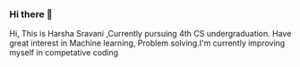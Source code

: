 ### Hi there 👋


Hi, This is Harsha Sravani ,Currently pursuing 4th CS undergraduation. Have great interest in Machine learning, Problem solving.I'm currently improving myself in competative coding
<!--
**Harsha2102-code/Harsha2102-code** is a ✨ _special_ ✨ repository because its `README.md` (this file) appears on your GitHub profile.

Here are some ideas to get you started:

- 🔭 I’m currently working on ...
- 🌱 I’m currently learning ...
- 👯 I’m looking to collaborate on ...
- 🤔 I’m looking for help with ...
- 💬 Ask me about ...
- 📫 How to reach me: ...
- 😄 Pronouns: ...
- ⚡ Fun fact: ...
-->
